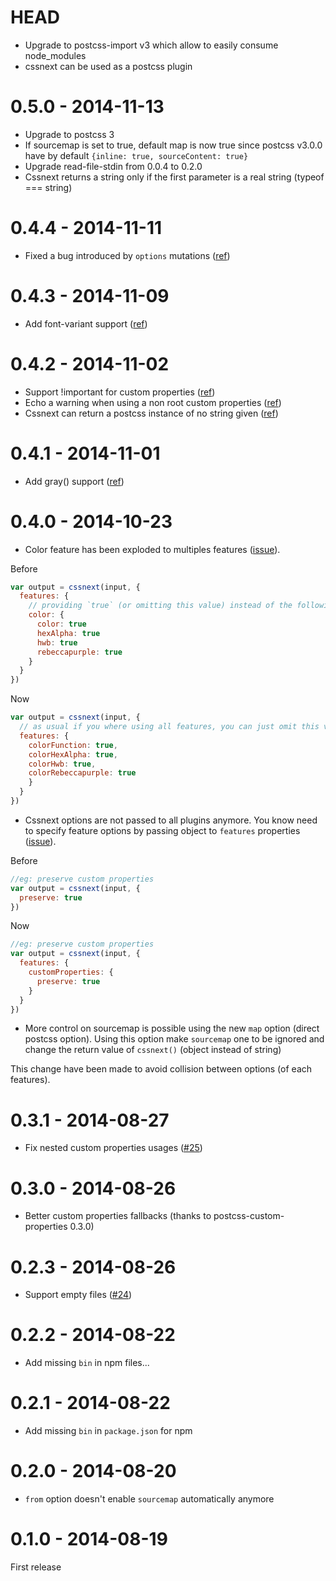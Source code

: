 # HEAD

- Upgrade to postcss-import v3 which allow to easily consume node_modules
- cssnext can be used as a postcss plugin

# 0.5.0 - 2014-11-13

- Upgrade to postcss 3
- If sourcemap is set to true, default map is now true since postcss v3.0.0 have by default `{inline: true, sourceContent: true}`
- Upgrade read-file-stdin from 0.0.4 to 0.2.0
- Cssnext returns a string only if the first parameter is a real string (typeof === string)

# 0.4.4 - 2014-11-11

- Fixed a bug introduced by `options` mutations ([ref](https://github.com/cssnext/gulp-cssnext/issues/1))

# 0.4.3 - 2014-11-09

- Add font-variant support ([ref](https://github.com/cssnext/cssnext/issues/42))

# 0.4.2 - 2014-11-02

- Support !important for custom properties ([ref](https://github.com/postcss/postcss-custom-properties/issues/12))
- Echo a warning when using a non root custom properties ([ref](https://github.com/postcss/postcss-custom-properties/issues/13))
- Cssnext can return a postcss instance of no string given ([ref](https://github.com/cssnext/cssnext/issues/3))

# 0.4.1 - 2014-11-01

- Add gray() support ([ref](https://github.com/cssnext/cssnext/issues/44))

# 0.4.0 - 2014-10-23

- Color feature has been exploded to multiples features ([issue](https://github.com/cssnext/cssnext/issues/40)).

Before

```js
var output = cssnext(input, {
  features: {
    // providing `true` (or omitting this value) instead of the following object was the default behavior
    color: {
      color: true
      hexAlpha: true
      hwb: true
      rebeccapurple: true
    }
  }
})
```

Now

```js
var output = cssnext(input, {
  // as usual if you where using all features, you can just omit this values
  features: {
    colorFunction: true,
    colorHexAlpha: true,
    colorHwb: true,
    colorRebeccapurple: true
    }
  }
})
```

- Cssnext options are not passed to all plugins anymore. You know need to specify feature options by passing object to `features` properties  ([issue](https://github.com/cssnext/cssnext/issues/39)).

Before

```js
//eg: preserve custom properties
var output = cssnext(input, {
  preserve: true
})
```

Now

```js
//eg: preserve custom properties
var output = cssnext(input, {
  features: {
    customProperties: {
      preserve: true
    }
  }
})
```

- More control on sourcemap is possible using the new `map` option (direct postcss option). Using this option make `sourcemap` one to be ignored and change the return value of `cssnext()` (object instead of string)

This change have been made to avoid collision between options (of each features).

# 0.3.1 - 2014-08-27

- Fix nested custom properties usages ([#25](https://github.com/cssnext/cssnext/issues/25))

# 0.3.0 - 2014-08-26

- Better custom properties fallbacks (thanks to postcss-custom-properties 0.3.0)

# 0.2.3 - 2014-08-26

- Support empty files ([#24](https://github.com/cssnext/cssnext/issues/24))

# 0.2.2 - 2014-08-22

- Add missing `bin` in npm files...

# 0.2.1 - 2014-08-22

- Add missing `bin` in `package.json` for npm

# 0.2.0 - 2014-08-20

- `from` option doesn't enable `sourcemap` automatically anymore

# 0.1.0 - 2014-08-19

First release

